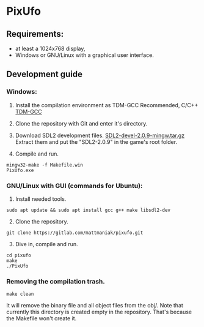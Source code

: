 # PixUfo
## Requirements:
- at least a 1024x768 display,
- Windows or GNU/Linux with a graphical user interface.

## Development guide
### Windows:
1. Install the compilation environment as TDM-GCC Recommended, C/C++
[TDM-GCC](http://tdm-gcc.tdragon.net/)

2. Clone the repository with Git and enter it's directory.

3. Download SDL2 development files.
[SDL2-devel-2.0.9-mingw.tar.gz](https://www.libsdl.org/download-2.0.php)
Extract them and put the "SDL2-2.0.9" in the game's root folder.

6. Compile and run.
```
mingw32-make -f Makefile.win
PixUfo.exe
```

### GNU/Linux with GUI (commands for Ubuntu):
1. Install needed tools.
```
sudo apt update && sudo apt install gcc g++ make libsdl2-dev
```
2. Clone the repository.
```
git clone https://gitlab.com/mattmaniak/pixufo.git
```
3. Dive in, compile and run.
```
cd pixufo
make
./PixUfo
```
### Removing the compilation trash.
```
make clean
```
It will remove the binary file and all object files from the obj/. Note that
currently this directory is created empty in the repository. That's because the
Makefile won't create it.
